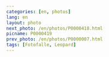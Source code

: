 ```yaml
---
categories: [en, photos]
lang: en
layout: photo
next_photo: /en/photos/P0000418.html
picname: P0000419
prev_photo: /en/photos/P0000007.html
tags: [Fotofalle, Leopard]
---
```

